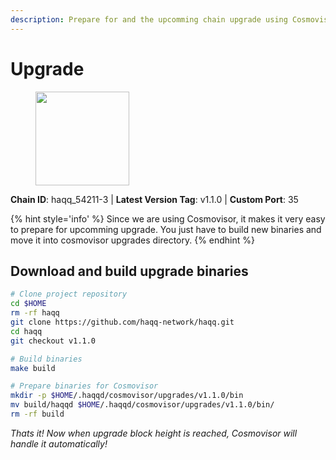 ```yaml
---
description: Prepare for and the upcomming chain upgrade using Cosmovisor.
---
```


# Upgrade

<figure><img src="https://raw.githubusercontent.com/kj89/testnet_manuals/main/pingpub/logos/haqq.png" width="150" alt=""><figcaption></figcaption></figure>

**Chain ID**: haqq_54211-3 | **Latest Version Tag**: v1.1.0 | **Custom Port**: 35

{% hint style='info' %}
Since we are using Cosmovisor, it makes it very easy to prepare for upcomming upgrade.
You just have to build new binaries and move it into cosmovisor upgrades directory.
{% endhint %}

## Download and build upgrade binaries

```bash
# Clone project repository
cd $HOME
rm -rf haqq
git clone https://github.com/haqq-network/haqq.git
cd haqq
git checkout v1.1.0

# Build binaries
make build

# Prepare binaries for Cosmovisor
mkdir -p $HOME/.haqqd/cosmovisor/upgrades/v1.1.0/bin
mv build/haqqd $HOME/.haqqd/cosmovisor/upgrades/v1.1.0/bin/
rm -rf build
```

*Thats it! Now when upgrade block height is reached, Cosmovisor will handle it automatically!*
